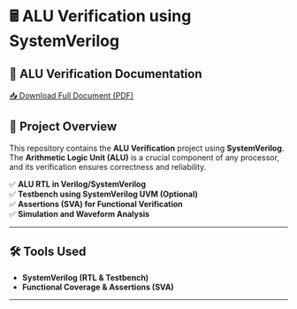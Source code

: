 # 🖩 ALU Verification using SystemVerilog  

## 📄 ALU Verification Documentation  
[📥 Download Full Document (PDF)](Digital%20Clock%20FSM57.pdf)  

## 📌 Project Overview  
This repository contains the **ALU Verification** project using **SystemVerilog**. The **Arithmetic Logic Unit (ALU)** is a crucial component of any processor, and its verification ensures correctness and reliability.  

✅ **ALU RTL in Verilog/SystemVerilog**  
✅ **Testbench using SystemVerilog UVM (Optional)**  
✅ **Assertions (SVA) for Functional Verification**  
✅ **Simulation and Waveform Analysis**  

---

## 🛠 Tools Used  
- **SystemVerilog (RTL & Testbench)**  
- **Functional Coverage & Assertions (SVA)**  

---
